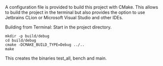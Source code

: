 
A configuration file is provided to build this project with CMake. This allows to build the project
in the terminal but also provides the option to use Jetbrains CLion or Microsoft Visual Studio and other
IDEs.

Building from Terminal:
Start in the project directory.
```
mkdir -p build/debug
cd build/debug
cmake -DCMAKE_BUILD_TYPE=Debug ../..
make
```

This creates the binaries test_all, bench and main.



